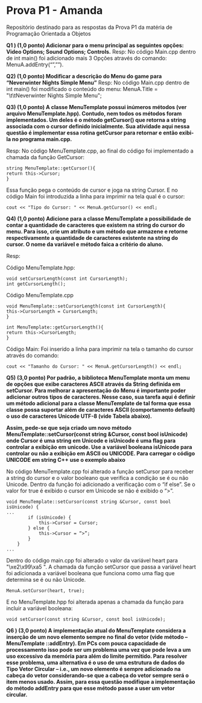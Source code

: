# Prova P1 - Amanda
Repositório destinado para as respostas da Prova P1 da matéria de Programação Orientada a Objetos

**Q1 ) (1,0 ponto) Adicionar para o menu principal as seguintes opções: Video Options; Sound Options; Controls.**
Resp: No código Main.cpp dentro de int main() foi adicionado mais 3 Opções através do comando: MenuA.addEntry(“”,””).

**Q2) (1,0 ponto) Modificar a descrição do Menu do game para “Neverwinter Nights Simple Menu”** 
Resp: No código Main.cpp dentro de int main() foi modificado o conteúdo do menu: MenuA.Title = "\t\tNeverwinter Nights Simple Menu";

**Q3) (1,0 ponto) A classe MenuTemplate possui inúmeros métodos (ver arquivo MenuTemplate.hpp). Contudo, nem todos os métodos foram implementados. Um deles é o método getCursor() que retorna a string associada com o cursor definido inicialmente. Sua atividade aqui nessa questão é implementar essa rotina getCursor para retornar e então exibi-la no programa main.cpp.**

Resp: No código MenuTemplate.cpp, ao final do código foi implementado a chamada da função GetCursor:
```
string MenuTemplate::getCursor(){
return this->Cursor;
}
```
Essa função pega o conteúdo de cursor e joga na string Cursor.
E no código Main foi introduzida a linha para imprimir na tela qual é o cursor:
```
cout << "Tipo do Cursor: " << MenuA.getCursor() << endl;
```

**Q4) (1,0 ponto) Adicione para a classe MenuTemplate a possibilidade de contar a quantidade de caracteres que existem na string do cursor do menu. Para isso, crie um atributo e um método que armazene e retorne respectivamente a quantidade de caracteres existente na string do cursor. O nome da variável e método faica a critério do aluno.**

Resp: 

Código MenuTemplate.hpp:
```
void setCursorLength(const int CursorLength);
int getCursorLength();
```

Código MenuTemplate.cpp
```
void MenuTemplate::setCursorLength(const int CursorLength){
this->CursorLength = CursorLength;
}

int MenuTemplate::getCursorLength(){
return this->CursorLength;
}
```

Código Main:
Foi inserido a linha para imprimir na tela o tamanho do cursor através do comando:
```
cout << "Tamanho do Cursor: " << MenuA.getCursorLength() << endl;
```


**Q5) (3,0 ponto) Por padrão, a biblioteca MenuTemplate monta um menu de opções que exibe caracteres ASCII através da String definida em setCursor. Para melhorar a apresentação do Menu é importante poder adicionar outros tipos de caracteres. Nesse caso, sua tarefa aqui é definir um método adicional para a classe MenuTemplate de tal forma que essa classe possa suportar além de caracteres ASCII (comportamento default) o uso de caracteres Unicode UTF-8 (vide Tabela abaixo).**

**Assim, pede-se que seja criado um novo método MenuTemplate::setCursor(const string &Cursor,
const bool isUnicode) onde Cursor é uma string em Unicode e isUnicode é uma flag para controlar a
exibição em unicode. Use a variável booleana isUnicode para controlar ou não a exibição em ASCII ou
UNICODE. Para carregar o código UNICODE em string C++ use o exemplo abaixo**

No código MenuTemplate.cpp foi alterado a função setCursor para receber a string do cursor e o valor booleano que verifica a condição se é ou não Unicode.
Dentro da função foi adicionado a verificação com o “if else”. Se o valor for true é exibido o cursor em Unicode se não é exibido o “>”.
```
void MenuTemplate::setCursor(const string &Cursor, const bool isUnicode) {
...
		if (isUnicode) {
			this->Cursor = Cursor;
		} else {
			this->Cursor = “>”;
		}
    }
...
```

Dentro do código main.cpp foi alterado o valor da variável heart para "\xe2\x99\xa5 ". A chamada da função setCursor que passa a variável heart foi adicionada a variável booleana que funciona como uma flag que determina se é ou não Unicode.
```
MenuA.setCursor(heart, true);
```

E no MenuTemplate.hpp foi alterada apenas a chamada da função para incluir a variável booleana:
```
void setCursor(const string &Cursor, const bool isUnicode);
```


**Q6 ) (3,0 ponto) A implementação atual do MenuTemplate considera a inserção de um novo elemento sempre no final do vetor (vide método – MenuTemplate ::addEntry). Em PCs com pouca capacidade de processamento isso pode ser um problema uma vez que pode leva a um uso excessivo da memória para além do limite permitido. Para resolver esse problema, uma alternativa é o uso de uma estrutura de dados do Tipo Vetor Circular – i.e., um novo elemento é sempre adicionado na cabeça do vetor considerando-se que a cabeça do vetor sempre será o item menos usado. Assim, para essa questão modifique a implementação do método addEntry para que esse método passe a user um vetor circular.**

